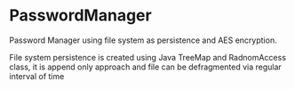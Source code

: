 # PasswordManager

Password Manager using file system as persistence and AES encryption. 

File system persistence is created using Java TreeMap and RadnomAccess class, it is append only approach and file can be defragmented via regular interval of time
